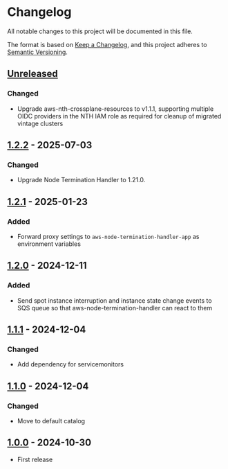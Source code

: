 # Changelog

All notable changes to this project will be documented in this file.

The format is based on [Keep a Changelog](https://keepachangelog.com/en/1.0.0/),
and this project adheres to [Semantic Versioning](https://semver.org/spec/v2.0.0.html).

## [Unreleased]

### Changed

- Upgrade aws-nth-crossplane-resources to v1.1.1, supporting multiple OIDC providers in the NTH IAM role as required for cleanup of migrated vintage clusters

## [1.2.2] - 2025-07-03

### Changed

- Upgrade Node Termination Handler to 1.21.0.

## [1.2.1] - 2025-01-23

### Added

- Forward proxy settings to `aws-node-termination-handler-app` as environment variables

## [1.2.0] - 2024-12-11

### Added

- Send spot instance interruption and instance state change events to SQS queue so that aws-node-termination-handler can react to them

## [1.1.1] - 2024-12-04

### Changed

- Add dependency for servicemonitors

## [1.1.0] - 2024-12-04

### Changed

- Move to default catalog

## [1.0.0] - 2024-10-30

- First release

[Unreleased]: https://github.com/giantswarm/aws-nth-bundle/compare/v1.2.2...HEAD
[1.2.2]: https://github.com/giantswarm/aws-nth-bundle/compare/v1.2.1...v1.2.2
[1.2.1]: https://github.com/giantswarm/aws-nth-bundle/compare/v1.2.0...v1.2.1
[1.2.0]: https://github.com/giantswarm/aws-nth-bundle/compare/v1.1.1...v1.2.0
[1.1.1]: https://github.com/giantswarm/aws-nth-bundle/compare/v1.1.0...v1.1.1
[1.1.0]: https://github.com/giantswarm/aws-nth-bundle/compare/v1.0.0...v1.1.0
[1.0.0]: https://github.com/giantswarm/aws-nth-bundle/releases/tag/v1.0.0
